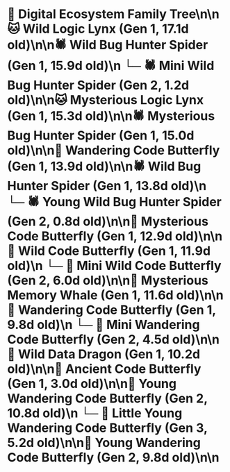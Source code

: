 # 🌳 Digital Ecosystem Family Tree\n\n🐱 Wild Logic Lynx (Gen 1, 17.1d old)\n\n🕷️ Wild Bug Hunter Spider (Gen 1, 15.9d old)\n  └─ 🕷️ Mini Wild Bug Hunter Spider (Gen 2, 1.2d old)\n\n🐱 Mysterious Logic Lynx (Gen 1, 15.3d old)\n\n🕷️ Mysterious Bug Hunter Spider (Gen 1, 15.0d old)\n\n🦋 Wandering Code Butterfly (Gen 1, 13.9d old)\n\n🕷️ Wild Bug Hunter Spider (Gen 1, 13.8d old)\n  └─ 🕷️ Young Wild Bug Hunter Spider (Gen 2, 0.8d old)\n\n🦋 Mysterious Code Butterfly (Gen 1, 12.9d old)\n\n🦋 Wild Code Butterfly (Gen 1, 11.9d old)\n  └─ 🦋 Mini Wild Code Butterfly (Gen 2, 6.0d old)\n\n🐋 Mysterious Memory Whale (Gen 1, 11.6d old)\n\n🦋 Wandering Code Butterfly (Gen 1, 9.8d old)\n  └─ 🦋 Mini Wandering Code Butterfly (Gen 2, 4.5d old)\n\n🐉 Wild Data Dragon (Gen 1, 10.2d old)\n\n🦋 Ancient Code Butterfly (Gen 1, 3.0d old)\n\n🦋 Young Wandering Code Butterfly (Gen 2, 10.8d old)\n  └─ 🦋 Little Young Wandering Code Butterfly (Gen 3, 5.2d old)\n\n🦋 Young Wandering Code Butterfly (Gen 2, 9.8d old)\n\n